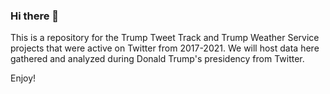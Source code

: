 ### Hi there 👋

This is a repository for the Trump Tweet Track and Trump Weather Service projects that were active on Twitter from 2017-2021. We will host data here gathered and analyzed during Donald Trump's presidency from Twitter.

Enjoy!
